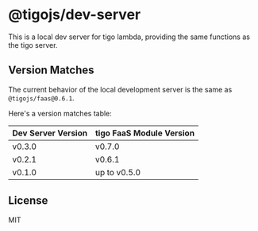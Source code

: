 # @tigojs/dev-server

This is a local dev server for tigo lambda, providing the same functions as the tigo server.

## Version Matches

The current behavior of the local development server is the same as `@tigojs/faas@0.6.1`.

Here's a version matches table:

| Dev Server Version | tigo FaaS Module Version |
| ------------------ | ------------------------ |
| v0.3.0             | v0.7.0                   |
| v0.2.1             | v0.6.1                   |
| v0.1.0             | up to v0.5.0             |

## License

MIT
